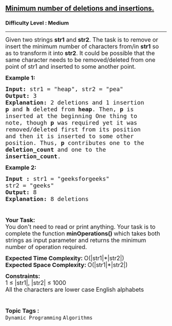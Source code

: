<h2><a href="https://practice.geeksforgeeks.org/problems/minimum-number-of-deletions-and-insertions0209/1?utm_source=geeksforgeeks&utm_medium=article_practice_tab&utm_campaign=article_practice_tab">Minimum number of deletions and insertions.</a></h2><h3>Difficulty Level : Medium</h3><hr><div class="problems_problem_content__Xm_eO"><p><span style="font-size: 18px;">Given two strings <strong>str1</strong> and <strong>str2</strong>. The task is to remove or insert the minimum number of characters from/in <strong>str1</strong> so as to transform it into <strong>str2</strong>. It could be possible that the same character needs to be removed/deleted from one point of str1 and inserted to some another point.</span></p>
<p><span style="font-size: 18px;"><strong>Example 1:</strong></span></p>
<pre><span style="font-size: 18px;"><strong>Input: </strong>str1 = "heap", str2 = "pea"
<strong>Output:</strong> 3
<strong>Explanation: </strong>2 deletions and 1 insertion</span>
<strong><span style="font-size: 18px;">p</span></strong><span style="font-size: 18px;"> and <strong>h</strong> deleted from <strong>heap</strong>. Then, <strong>p</strong> is 
inserted at the beginning One thing to 
note, though <strong>p</strong> was required yet it was 
removed/deleted first from its position 
and then it is inserted to some other 
position. Thus, <strong>p</strong> contributes one to the 
<strong>deletion_count</strong> and one to the 
<strong>insertion_count</strong>.</span></pre>
<p><span style="font-size: 18px;"><strong>Example 2:</strong></span></p>
<pre><span style="font-size: 18px;"><strong>Input : </strong>str1 = "geeksforgeeks"
str2 = "geeks"
<strong>Output: </strong>8
<strong>Explanation: </strong>8 deletions</span>
</pre>
<p>&nbsp;</p>
<p><span style="font-size: 18px;"><strong>Your Task:</strong><br>You don't need to read or&nbsp;print anything. Your task is to complete the function <strong>minOperations()&nbsp;</strong>which takes both strings as input parameter and returns the minimum number of operation required.</span></p>
<p><span style="font-size: 18px;"><strong>Expected Time Complexity:&nbsp;</strong>O(|str1|*|str2|)<br><strong>Expected Space Complexity: </strong>O(|str1|*|str2|</span><span style="font-size: 18px;">)</span></p>
<p><span style="font-size: 18px;"><strong>Constraints:</strong><br>1 ≤ |str1|, |str2| ≤ 1000</span><br><span style="font-size: 18px;">All the characters are lower case English alphabets</span></p></div><br><p><span style=font-size:18px><strong>Topic Tags : </strong><br><code>Dynamic Programming</code>&nbsp;<code>Algorithms</code>&nbsp;